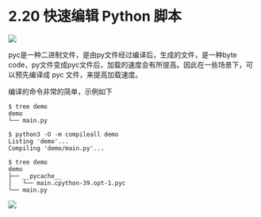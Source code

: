 # 2.20 快速编辑 Python 脚本

![](http://image.iswbm.com/20200804124133.png)

pyc是一种二进制文件，是由py文件经过编译后，生成的文件，是一种byte code，py文件变成pyc文件后，加载的速度会有所提高。因此在一些场景下，可以预先编译成 pyc 文件，来提高加载速度。

编译的命令非常的简单，示例如下

```shell
$ tree demo
demo
└── main.py

$ python3 -O -m compileall demo
Listing 'demo'...
Compiling 'demo/main.py'...

$ tree demo
demo
├── __pycache__
│   └── main.cpython-39.opt-1.pyc
└── main.py
```



![](http://image.iswbm.com/20200607174235.png)